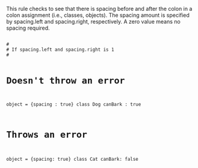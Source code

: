 <p>This rule checks to see that there is spacing before and
after the colon in a colon assignment (i.e., classes, objects).
The spacing amount is specified by
spacing.left and spacing.right, respectively.
A zero value means no spacing required.
</p>
<pre><code>
#
# If spacing.left and spacing.right is 1
#

# Doesn't throw an error
object = {spacing : true}
class Dog
  canBark : true

# Throws an error
object = {spacing: true}
class Cat
  canBark: false
</code></pre>